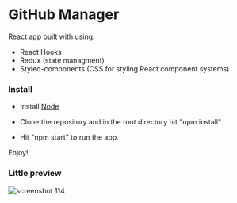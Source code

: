# GitHub Manager
React app built with using:
+ React Hooks
+ Redux (state managment)
+ Styled-components (CSS for styling React component systems)

### Install
+ Install [Node](https://nodejs.org/en/download/)

+ Clone the repository and in the root directory hit "npm install"

+ Hit "npm start" to run the app.

Enjoy!

### Little preview
![screenshot 114](https://user-images.githubusercontent.com/42438024/47269426-b7600c00-d55d-11e8-82bb-6a95089436be.png)



